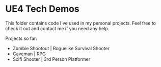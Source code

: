# UE4 Tech Demos
This folder contains code I've used in my personal projects. Feel free to check it out and contact me if you need any help.

Projects so far:
- Zombie Shootout | Roguelike Survival Shooter
- Caveman | RPG
- Scifi Shooter | 3rd Person Platformer
